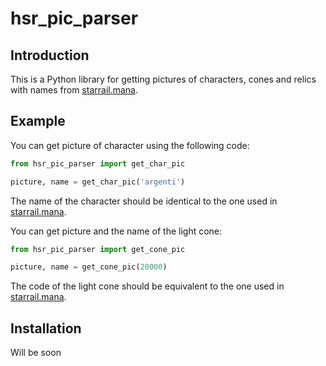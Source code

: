 # hsr_pic_parser

## Introduction

This is a Python library for getting pictures of characters, cones and relics with names from [starrail.mana](https://starrail.mana.wiki/).


## Example

You can get picture of character using the following code:

```python
from hsr_pic_parser import get_char_pic

picture, name = get_char_pic('argenti')
```
The name of the character should be identical to the one used in [starrail.mana](https://starrail.mana.wiki/).

You can get picture and the name of the light cone:

```python
from hsr_pic_parser import get_cone_pic

picture, name = get_cone_pic(20000)
```
The code of the light cone should be equivalent to the one used in [starrail.mana](https://starrail.mana.wiki/).

## Installation

Will be soon
